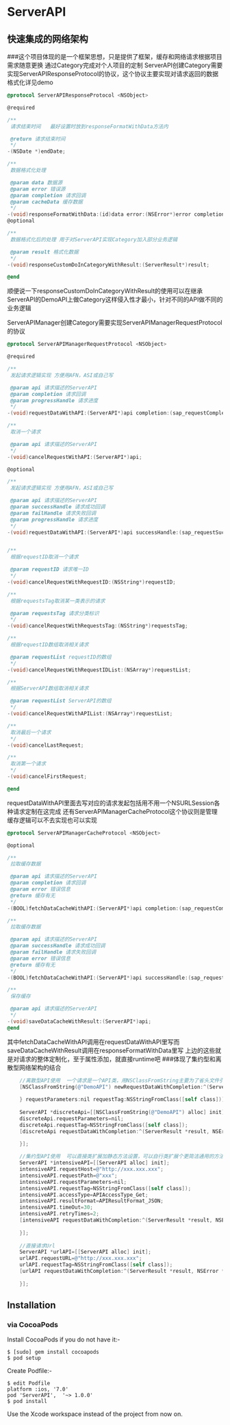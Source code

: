 # ServerAPI
## 快速集成的网络架构
###这个项目体现的是一个框架思想，只是提供了框架，缓存和网络请求根据项目需求随意更换
通过Category完成对个人项目的定制
ServerAPI创建Category需要实现ServerAPIResponseProtocol的协议，这个协议主要实现对请求返回的数据格式化详见demo
```Objective-C
@protocol ServerAPIResponseProtocol <NSObject>

@required

/**
 请求结束时间   最好设置时放到responseFormatWithData方法内

 @return 请求结束时间
 */
-(NSDate *)endDate;

/**
 数据格式化处理

 @param data 数据源
 @param error 错误源
 @param completion 请求回调
 @param cacheData 缓存数据
 */
-(void)responseFormatWithData:(id)data error:(NSError*)error completion:(sap_requestCompletion)completion cacheData:(id)cacheData;
@optional

/**
 数据格式化后的处理 用于对ServerAPI实现Category加入部分业务逻辑

 @param result 格式化数据
 */
-(void)responseCustomDoInCategoryWithResult:(ServerResult*)result;

@end
```
顺便说一下responseCustomDoInCategoryWithResult的使用可以在继承ServerAPI的DemoAPI上做Category这样侵入性才最小，针对不同的API做不同的业务逻辑

ServerAPIManager创建Category需要实现ServerAPIManagerRequestProtocol的协议
```Objective-C
@protocol ServerAPIManagerRequestProtocol <NSObject>

@required

/**
 发起请求逻辑实现 方便用AFN，ASI或自己写

 @param api 请求描述的ServerAPI
 @param completion 请求回调
 @param progressHandle 请求进度
 */
-(void)requestDataWithAPI:(ServerAPI*)api completion:(sap_requestCompletion)completion progressHandle:(sap_progressHandle)progressHandle;

/**
 取消一个请求

 @param api 请求描述的ServerAPI
 */
-(void)cancelRequestWithAPI:(ServerAPI*)api;

@optional

/**
 发起请求逻辑实现 方便用AFN，ASI或自己写

 @param api 请求描述的ServerAPI
 @param successHandle 请求成功回调
 @param failHandle 请求失败回调
 @param progressHandle 请求进度
 */
-(void)requestDataWithAPI:(ServerAPI*)api successHandle:(sap_requestSuccessHandle)successHandle failHandle:(sap_requestFailHandle)failHandle progressHandle:(sap_progressHandle)progressHandle;


/**
 根据requestID取消一个请求

 @param requestID 请求唯一ID
 */
-(void)cancelRequestWithRequestID:(NSString*)requestID;

/**
 根据requestsTag取消某一类表示的请求

 @param requestsTag 请求分类标识
 */
-(void)cancelRequestWithRequestsTag:(NSString*)requestsTag;

/**
 根据requestID数组取消相关请求

 @param requestList requestID的数组
 */
-(void)cancelRequestWithRequestIDList:(NSArray*)requestList;

/**
 根据ServerAPI数组取消相关请求

 @param requestList ServerAPI的数组
 */
-(void)cancelRequestWithAPIList:(NSArray*)requestList;

/**
 取消最后一个请求
 */
-(void)cancelLastRequest;

/**
 取消第一个请求
 */
-(void)cancelFirstRequest;

@end
```
requestDataWithAPI里面去写对应的请求发起包括用不用一个NSURLSession各种请求定制在这完成
还有ServerAPIManagerCacheProtocol这个协议则是管理缓存逻辑可以不去实现也可以实现
```Objective-C
@protocol ServerAPIManagerCacheProtocol <NSObject>

@optional

/**
 拉取缓存数据

 @param api 请求描述的ServerAPI
 @param completion 请求回调
 @param error 错误信息
 @return 缓存有无
 */
-(BOOL)fetchDataCacheWithAPI:(ServerAPI*)api completion:(sap_requestCompletion)completion error:(NSError*)error;

/**
 拉取缓存数据

 @param api 请求描述的ServerAPI
 @param successHandle 请求成功回调
 @param failHandle 请求失败回调
 @param error 错误信息
 @return 缓存有无
 */
-(BOOL)fetchDataCacheWithAPI:(ServerAPI*)api successHandle:(sap_requestCompletion)successHandle failHandle:(sap_requestFailHandle)failHandle error:(NSError*)error;

/**
 保存缓存

 @param api 请求描述的ServerAPI
 */
-(void)saveDataCacheWithResult:(ServerAPI*)api;
@end
```
其中fetchDataCacheWithAPI调用在requestDataWithAPI里写而saveDataCacheWithResult调用在responseFormatWithData里写
上边的这些就是对请求的整体定制化，至于属性添加，就直接runtime吧
###体现了集约型和离散型网络架构的结合
```Objective-C
    //离散型API使用  一个请求是一个API类，用NSClassFromString主要为了省头文件引用懒得加头文件。。。           
    [NSClassFromString(@"DemoAPI") newRequestDataWithCompletion:^(ServerResult *result, NSError *errInfo) {
        
    } requestParameters:nil requestTag:NSStringFromClass([self class])];
    
    ServerAPI *discreteApi=[[NSClassFromString(@"DemoAPI") alloc] init];
    discreteApi.requestParameters=nil;
    discreteApi.requestTag=NSStringFromClass([self class]);
    [discreteApi requestDataWithCompletion:^(ServerResult *result, NSError *errInfo) {
        
    }];

    //集约型API使用  可以直接类扩展加静态方法设置，可以自行类扩展个更简洁通用的方法这里只距离
    ServerAPI *intensiveAPI=[[ServerAPI alloc] init];
    intensiveAPI.requestHost=@"http://xxx.xxx.xxx";
    intensiveAPI.requestPath=@"xxx";
    intensiveAPI.requestParameters=nil;
    intensiveAPI.requestTag=NSStringFromClass([self class]);
    intensiveAPI.accessType=APIAccessType_Get;
    intensiveAPI.resultFormat=APIResultFormat_JSON;
    intensiveAPI.timeOut=30;
    intensiveAPI.retryTimes=2;
    [intensiveAPI requestDataWithCompletion:^(ServerResult *result, NSError *errInfo) {
        
    }];
    
    //直接请求Url
    ServerAPI *urlAPI=[[ServerAPI alloc] init];
    urlAPI.requestURL=@"http://xxx.xxx.xxx";
    urlAPI.requestTag=NSStringFromClass([self class]);
    [urlAPI requestDataWithCompletion:^(ServerResult *result, NSError *errInfo) {
        
    }];

```
## Installation

### via CocoaPods
Install CocoaPods if you do not have it:-
````
$ [sudo] gem install cocoapods
$ pod setup
````
Create Podfile:-
````
$ edit Podfile
platform :ios, '7.0'
pod 'ServerAPI',  '~> 1.0.0'
$ pod install
````
Use the Xcode workspace instead of the project from now on.
